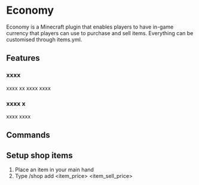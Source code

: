 # Economy
Economy is a Minecraft plugin that enables players to have in-game currency that players can use to purchase and sell items. Everything can be customised through items.yml.
## Features
### xxxx
xxxx xx xxxx xxxx
### xxxx x
xxxx xxxx
## Commands

## Setup shop items
1. Place an item in your main hand
2. Type /shop add <item_price> <item_sell_price>
